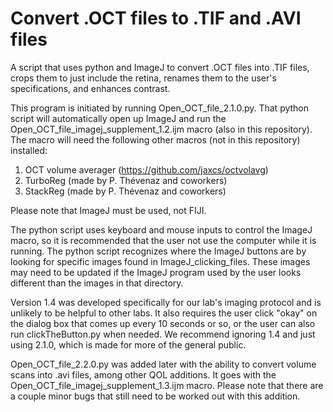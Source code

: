 # Convert .OCT files to .TIF and .AVI files
 A script that uses python and ImageJ to convert .OCT files into .TIF files, crops them to just include the retina, renames them to the user's specifications, and enhances contrast.

This program is initiated by running Open_OCT_file_2.1.0.py. That python script will automatically open up ImageJ and run the Open_OCT_file_imagej_supplement_1.2.ijm macro (also in this repository). The macro will need the following other macros (not in this repository) installed:
1. OCT volume averager (https://github.com/jaxcs/octvolavg)
2. TurboReg (made by P. Thévenaz and coworkers)
3. StackReg (made by P. Thévenaz and coworkers)

Please note that ImageJ must be used, not FIJI.

The python script uses keyboard and mouse inputs to control the ImageJ macro, so it is recommended that the user not use the computer while it is running. The python script recognizes where the ImageJ buttons are by looking for specific images found in ImageJ_clicking_files. These images may need to be updated if the ImageJ program used by the user looks different than the images in that directory.

Version 1.4 was developed specifically for our lab's imaging protocol and is unlikely to be helpful to other labs. It also requires the user click "okay" on the dialog box that comes up every 10 seconds or so, or the user can also run clickTheButton.py when needed. We recommend ignoring 1.4 and just using 2.1.0, which is made for more of the general public.

Open_OCT_file_2.2.0.py was added later with the ability to convert volume scans into .avi files, among other QOL additions. It goes with the Open_OCT_file_imagej_supplement_1.3.ijm macro. Please note that there are a couple minor bugs that still need to be worked out with this addition.
